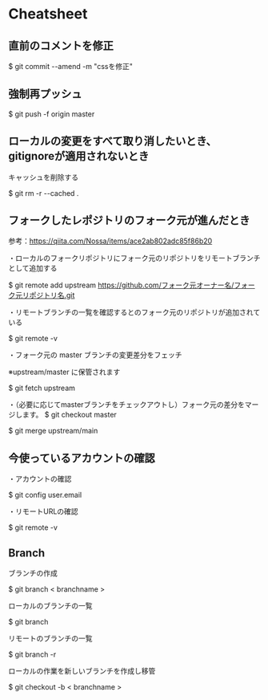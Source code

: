 # Cheatsheet

## 直前のコメントを修正
$ git commit --amend -m "cssを修正"

## 強制再プッシュ
$ git push -f origin master


## ローカルの変更をすべて取り消したいとき、gitignoreが適用されないとき

キャッシュを削除する

$ git rm -r --cached .


## フォークしたレポジトリのフォーク元が進んだとき

参考：https://qiita.com/Nossa/items/ace2ab802adc85f86b20

・ローカルのフォークリポジトリにフォーク元のリポジトリをリモートブランチとして追加する

$ git remote add upstream https://github.com/フォーク元オーナー名/フォーク元リポジトリ名.git

・リモートブランチの一覧を確認するとのフォーク元のリポジトリが追加されている

$ git remote -v

・フォーク元の master ブランチの変更差分をフェッチ

 ※upstream/master に保管されます
 
$ git fetch upstream

・（必要に応じてmasterブランチをチェックアウトし）フォーク元の差分をマージします。
$ git checkout master

$ git merge upstream/main

## 今使っているアカウントの確認

・アカウントの確認

$ git config user.email

・リモートURLの確認

$ git remote -v

## Branch

ブランチの作成

$ git branch < branchname >

ローカルのブランチの一覧

$ git branch


リモートのブランチの一覧

$ git branch -r

ローカルの作業を新しいブランチを作成し移管

$ git checkout -b < branchname >
